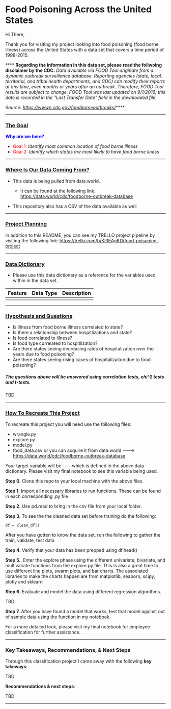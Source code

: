 <h1> Food Poisoning Across the United States </h1>

Hi There,

Thank you for visiting my project looking into food poisoning (food borne illness) across the United States with a data set that covers a time period of 1998-2015. 


**** <b>Regarding the information in this data set, please read the follwoing disclaimer by the CDC.</b> <i>Data available via FOOD Tool originate from a dynamic outbreak surveillance database. Reporting agencies (state, local, territorial, and tribal health departments, and CDC) can modify their reports at any time, even months or years after an outbreak. Therefore, FOOD Tool results are subject to change. FOOD Tool was last updated on 9/1/2016; this date is recorded in the "Last Transfer Date" field in the downloaded file.

Source: https://wwwn.cdc.gov/foodborneoutbreaks/</i>****




-------------------
<h3><u>The Goal</u></h3>

<font color = blue>**Why are we here?**</font>

* <font color = red>Goal 1:</font> <i>Identify most common location of food borne illness</i>
* <font color = red>Goal 2:</font> <i>Identify which states are most likely to have food borne ilness </i>

-------------------
<h3><u>Where Is Our Data Coming From?</u></h3>

* This data is being pulled from data.world.
    * It can be found at the following link. https://data.world/cdc/foodborne-outbreak-database

* This repository also has a CSV of the data available as well

------------------
<H3><u> Project Planning </u></H3>

In addition to this README, you can see my TRELLO project pipeline by visiting the following link: https://trello.com/b/Kl3EAgKD/food-poisoning-project

-------------

<h3><u>Data Dictionary</u></h3>
    
-  Please use this data dictionary as a reference for the variables used within in the data set.



|   Feature      |  Data Type   | Description    |
| :------------- | :----------: | -----------: |
|   |   |  |





-------------------
 <h3><u>Hypothesis and Questions</u></h3>

- Is illness from food borne illness correlated to state?
- Is there a relationship between hospitlizations and state?
- Is food correlated to illness?
- Is food type correlated to hospitlization?
- Are there states seeing decreasing rates of hospitalization over the years due to food poisoning?
- Are there states seeing rising cases of hospitalizaiton due to food poisoning?

<h5> The questions above will be answered using correlation tests, chi^2 tests and t-tests.</h5>

TBD

--------------------
 <h3><u>How To Recreate This Project</u></h3>
 
 To recreate this project you will need use the following files:
 
 - wrangle.py
 - explore.py
 - model.py
 - food_data.csv or you can acquire it from data.world ---> https://data.world/cdc/foodborne-outbreak-database
 
 Your target variable will be ---- which is defined in the above data dictionary. Please visit my final notebook to see this variable being used.
 
 <b>Step 0.</b> Clone this repo to your local machine with the above files.
 
 <b>Step 1.</b> Import all necessary libraries to run functions. These can be found in each corresponding .py file
 
 <b>Step 2.</b> Use pd.read to bring in the csv file from your local folder. 
 
 <b>Step 3.</b> To see the the cleaned data set before training do the following:
 
```df = clean_df()``` 

After you have gotten to know the data set, run the following to gather the train, validate, test data


    
 
 <b>Step 4.</b> Verify that your data has been prepped using df.head()
 
 <b>Step 5.</b>. Enter the explore phase using the different univariate, bivariate, and multivariate functions from the explore.py file. This is also a great time to use different line plots, swarm plots, and bar charts. The associated libraries to make the charts happen are from matplotlib, seaborn, scipy, plotly and sklearn
 
 <b>Step 6.</b> Evaluate and model the data using different regression algorithms. 
         
         
TBD
 
<b>Step 7.</b> After you have found a model that works, test that model against out of sample data using the function in my notebook.
 
 For a more detailed look, please visit my final notebook for employee classification for further assistance.
 
--------------------



<h3>Key Takeaways, Recommendations, & Next Steps</h3>

Through this classification project I came away with the following <b> key takeways</b>:

TBD

<b>Recommendations & next steps</b>:

TBD

-----